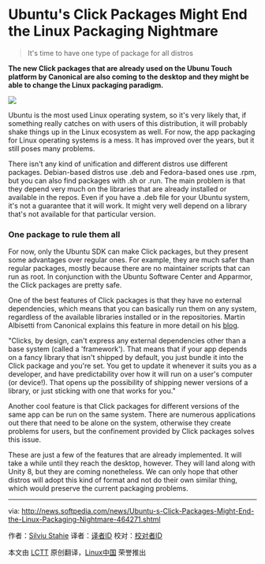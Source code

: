 Ubuntu's Click Packages Might End the Linux Packaging Nightmare
================================================================================
> It's time to have one type of package for all distros

**The new Click packages that are already used on the Ubunu Touch platform by Canonical are also coming to the desktop and they might be able to change the Linux packaging paradigm.**

![](http://i1-news.softpedia-static.com/images/news2/Ubuntu-s-Click-Packages-Might-End-the-Linux-Packaging-Nightmare-464271-3.jpg)

Ubuntu is the most used Linux operating system, so it's very likely that, if something really catches on with users of this distribution, it will probably shake things up in the Linux ecosystem as well. For now, the app packaging for Linux operating systems is a mess. It has improved over the years, but it still poses many problems.

There isn't any kind of unification and different distros use different packages. Debian-based distros use .deb and Fedora-based ones use .rpm, but you can also find packages with .sh or .run. The main problem is that they depend very much on the libraries that are already installed or available in the repos. Even if you have a .deb file for your Ubuntu system, it's not a guarantee that it will work. It might very well depend on a library that's not available for that particular version.

### One package to rule them all ###

For now, only the Ubuntu SDK can make Click packages, but they present some advantages over regular ones. For example, they are much safer than regular packages, mostly because there are no maintainer scripts that can run as root. In conjunction with the Ubuntu Software Center and Apparmor, the Click packages are pretty safe.

One of the best features of Click packages is that they have no external dependencies, which means that you can basically run them on any system, regardless of the available libraries installed or in the repositories. Martin Albisetti from Canonical explains this feature in more detail on his [blog][1].

"Clicks, by design, can't express any external dependencies other than a base system (called a 'framework'). That means that if your app depends on a fancy library that isn't shipped by default, you just bundle it into the Click package and you're set. You get to update it whenever it suits you as a developer, and have predictability over how it will run on a user's computer (or device!). That opens up the possibility of shipping newer versions of a library, or just sticking with one that works for you."

Another cool feature is that Click packages for different versions of the same app can be run on the same system. There are numerous applications out there that need to be alone on the system, otherwise they create problems for users, but the confinement provided by Click packages solves this issue.

These are just a few of the features that are already implemented. It will take a while until they reach the desktop, however. They will land along with Unity 8, but they are coming nonetheless. We can only hope that other distros will adopt this kind of format and not do their own similar thing, which would preserve the current packaging problems. 

--------------------------------------------------------------------------------

via: http://news.softpedia.com/news/Ubuntu-s-Click-Packages-Might-End-the-Linux-Packaging-Nightmare-464271.shtml

作者：[Silviu Stahie][a]
译者：[译者ID](https://github.com/译者ID)
校对：[校对者ID](https://github.com/校对者ID)

本文由 [LCTT](https://github.com/LCTT/TranslateProject) 原创翻译，[Linux中国](http://linux.cn/) 荣誉推出

[a]:http://news.softpedia.com/editors/browse/silviu-stahie
[1]:http://beuno.com.ar/archives/334